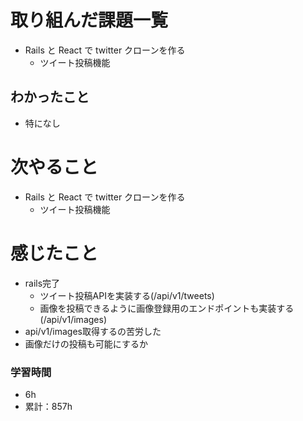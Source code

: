 # 取り組んだ課題一覧

- Rails と React で twitter クローンを作る
  - ツイート投稿機能

## わかったこと

- 特になし


# 次やること

- Rails と React で twitter クローンを作る
  - ツイート投稿機能

# 感じたこと

- rails完了
    - ツイート投稿APIを実装する(/api/v1/tweets)
    - 画像を投稿できるように画像登録用のエンドポイントも実装する(/api/v1/images)
- api/v1/images取得するの苦労した
- 画像だけの投稿も可能にするか


### 学習時間

- 6h
- 累計：857h
